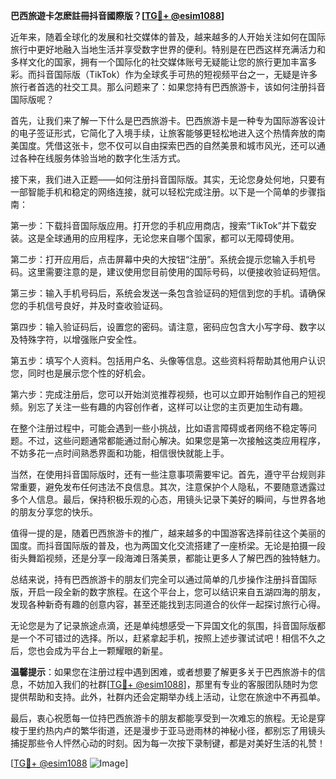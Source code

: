 **巴西旅遊卡怎麽註冊抖音國際版？[[TG💪+ @esim1088](https://t.me/s/esim1088)]**

近年来，随着全球化的发展和社交媒体的普及，越来越多的人开始关注如何在国际旅行中更好地融入当地生活并享受数字世界的便利。特别是在巴西这样充满活力和多样文化的国家，拥有一个国际化的社交媒体账号无疑能让您的旅行更加丰富多彩。而抖音国际版（TikTok）作为全球炙手可热的短视频平台之一，无疑是许多旅行者首选的社交工具。那么问题来了：如果您持有巴西旅游卡，该如何注册抖音国际版呢？

首先，让我们来了解一下什么是巴西旅游卡。巴西旅游卡是一种专为国际游客设计的电子签证形式，它简化了入境手续，让旅客能够更轻松地进入这个热情奔放的南美国度。凭借这张卡，您不仅可以自由探索巴西的自然美景和城市风光，还可以通过各种在线服务体验当地的数字化生活方式。

接下来，我们进入正题——如何注册抖音国际版。其实，无论您身处何地，只要有一部智能手机和稳定的网络连接，就可以轻松完成注册。以下是一个简单的步骤指南：

第一步：下载抖音国际版应用。打开您的手机应用商店，搜索“TikTok”并下载安装。这是全球通用的应用程序，无论您来自哪个国家，都可以无障碍使用。

第二步：打开应用后，点击屏幕中央的大按钮“注册”。系统会提示您输入手机号码。这里需要注意的是，建议使用您目前使用的国际号码，以便接收验证码短信。

第三步：输入手机号码后，系统会发送一条包含验证码的短信到您的手机。请确保您的手机信号良好，并及时查收验证码。

第四步：输入验证码后，设置您的密码。请注意，密码应包含大小写字母、数字以及特殊字符，以增强账户安全性。

第五步：填写个人资料。包括用户名、头像等信息。这些资料将帮助其他用户认识您，同时也是展示您个性的好机会。

第六步：完成注册后，您可以开始浏览推荐视频，也可以立即开始制作自己的短视频。别忘了关注一些有趣的内容创作者，这样可以让您的主页更加生动有趣。

在整个注册过程中，可能会遇到一些小挑战，比如语言障碍或者网络不稳定等问题。不过，这些问题通常都能通过耐心解决。如果您是第一次接触这类应用程序，不妨多花一点时间熟悉界面和功能，相信很快就能上手。

当然，在使用抖音国际版时，还有一些注意事项需要牢记。首先，遵守平台规则非常重要，避免发布任何违法不良信息。其次，注意保护个人隐私，不要随意透露过多个人信息。最后，保持积极乐观的心态，用镜头记录下美好的瞬间，与世界各地的朋友分享您的快乐。

值得一提的是，随着巴西旅游卡的推广，越来越多的中国游客选择前往这个美丽的国度。而抖音国际版的普及，也为两国文化交流搭建了一座桥梁。无论是拍摄一段街头舞蹈视频，还是分享一段海滩日落美景，都能让更多人了解巴西的独特魅力。

总结来说，持有巴西旅游卡的朋友们完全可以通过简单的几步操作注册抖音国际版，开启一段全新的数字旅程。在这个平台上，您可以结识来自五湖四海的朋友，发现各种新奇有趣的创意内容，甚至还能找到志同道合的伙伴一起探讨旅行心得。

无论您是为了记录旅途点滴，还是单纯想感受一下异国文化的氛围，抖音国际版都是一个不可错过的选择。所以，赶紧拿起手机，按照上述步骤试试吧！相信不久之后，您也会成为平台上一颗耀眼的新星。

**温馨提示**：如果您在注册过程中遇到困难，或者想要了解更多关于巴西旅游卡的信息，不妨加入我们的社群[[TG💪+ @esim1088](https://t.me/s/esim1088)]，那里有专业的客服团队随时为您提供帮助和支持。此外，社群内还会定期举办线上活动，让您在旅途中不再孤单。

最后，衷心祝愿每一位持巴西旅游卡的朋友都能享受到一次难忘的旅程。无论是穿梭于里约热内卢的繁华街道，还是漫步于亚马逊雨林的神秘小径，都别忘了用镜头捕捉那些令人怦然心动的时刻。因为每一次按下录制键，都是对美好生活的礼赞！

[[TG💪+ @esim1088](https://t.me/s/esim1088) ![Image](https://i.postimg.cc/4NQfJmqS/Snipaste-2025-05-13-00-14-12.png)]